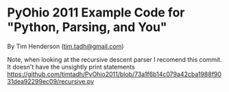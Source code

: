 PyOhio 2011 Example Code for "Python, Parsing, and You"
=======================================================

By Tim Henderson (tim.tadh@gmail.com)

Note, when looking at the recursive descent parser I recomend this commit.
It doesn't have the unsightly print statements
https://github.com/timtadh/PyOhio2011/blob/73a1f6b14c079a42cba1988f9031dea92299ec09/recursive.py
